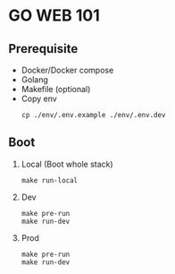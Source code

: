# GO WEB 101

## Prerequisite
- Docker/Docker compose
- Golang
- Makefile (optional)
- Copy env
    ```
    cp ./env/.env.example ./env/.env.dev
    ```

## Boot
1. Local (Boot whole stack)
    ```
    make run-local
    ```
2. Dev
    ```
    make pre-run
    make run-dev
    ```
3. Prod
    ```
    make pre-run
    make run-dev
    ```